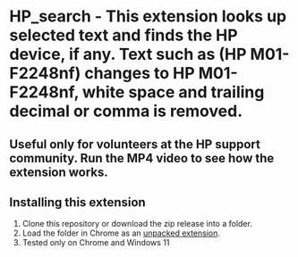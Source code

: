 # HP_search - This extension looks up selected text and finds the HP device, if any.  Text such as (HP M01-F2248nf)  changes to HP M01-F2248nf, white space and trailing decimal or comma is removed.
## Useful only for volunteers at the HP support community.  Run the MP4 video to see how the extension works.
## Installing this extension

1. Clone this repository or download the zip release into a folder.
2. Load the folder in Chrome as an [unpacked extension](https://developer.chrome.com/docs/extensions/mv3/getstarted/development-basics/#load-unpacked).
3. Tested only on Chrome and Windows 11

